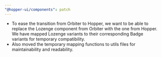 ```yaml
---
"@hopper-ui/components": patch
---
```


- To ease the transition from Orbiter to Hopper, we want to be able to replace the Lozenge component from Orbiter with the one from Hopper. We have mapped Lozenge variants to their corresponding Badge variants for temporary compatibility.
- Also moved the temporary mapping functions to utils files for maintainability and readability.
